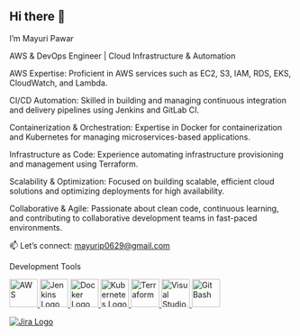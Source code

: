 ## Hi there 👋 
I’m Mayuri Pawar

AWS & DevOps Engineer | Cloud Infrastructure & Automation

AWS Expertise: Proficient in AWS services such as EC2, S3, IAM, RDS, EKS, CloudWatch, and Lambda.

CI/CD Automation: Skilled in building and managing continuous integration and delivery pipelines using Jenkins and GitLab CI.

Containerization & Orchestration: Expertise in Docker for containerization and Kubernetes for managing microservices-based applications.

Infrastructure as Code: Experience automating infrastructure provisioning and management using Terraform.

Scalability & Optimization: Focused on building scalable, efficient cloud solutions and optimizing deployments for high availability.

Collaborative & Agile: Passionate about clean code, continuous learning, and contributing to collaborative development teams in fast-paced environments.


📫 Let’s connect: mayurip0629@gmail.com

Development Tools 

<a href="https://aws.amazon.com/" target="_blank">
  <img src="https://img.icons8.com/color/48/000000/amazon-web-services.png" width="50" height="50" alt="AWS"/>
</a>



<a href="https://www.jenkins.io/" target="_blank">
  <img src="https://www.jenkins.io/images/logos/jenkins/jenkins.png" width="50" height="50" alt="Jenkins Logo"/>
</a>

<a href="https://www.docker.com/" target="_blank">
  <img src="https://cdn.jsdelivr.net/gh/devicons/devicon/icons/docker/docker-original.svg" width="50" height="50" alt="Docker Logo"/>
</a>

<a href="https://kubernetes.io/" target="_blank">
  <img src="https://cdn.jsdelivr.net/gh/devicons/devicon/icons/kubernetes/kubernetes-plain.svg" width="50" height="50" alt="Kubernetes Logo"/>
</a>

<a href="https://www.terraform.io/" target="_blank">
  <img src="https://cdn.jsdelivr.net/gh/devicons/devicon/icons/terraform/terraform-original.svg" width="50" height="50" alt="Terraform"/>
</a>

<a href="https://code.visualstudio.com/" target="_blank">
  <img src="https://cdn.jsdelivr.net/gh/devicons/devicon/icons/vscode/vscode-original.svg" width="50" height="50" alt="Visual Studio Code"/>
</a>

<a href="https://git-scm.com/downloads" target="_blank">
  <img src="https://cdn.jsdelivr.net/gh/devicons/devicon/icons/git/git-original.svg" width="50" height="50" alt="Git Bash"/>
</a>

[![Jira Logo](https://upload.wikimedia.org/wikipedia/commons/thumb/0/04/Jira_logo.svg/512px-Jira_logo.svg.png)](https://www.atlassian.com/software/jira)


